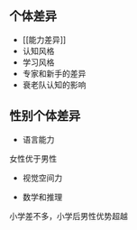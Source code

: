 
## 个体差异

- [[能力差异]]
-  认知风格
-  学习风格
- 专家和新手的差异
- 衰老队认知的影响

## 性别个体差异
 
 - 语言能力
 
 女性优于男性

- 视觉空间力

- 数学和推理

小学差不多，小学后男性优势超越